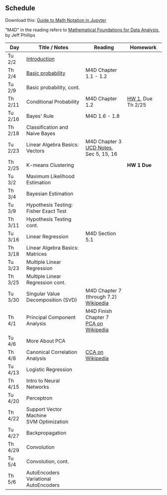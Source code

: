 ## Schedule

Download this: [Guide to Math Notation in Jupyter](examples/MathNotationGuide.ipynb)

"M4D" in the reading refers to [Mathematical Foundations for Data Analysis](http://www.cs.utah.edu/~jeffp/M4D/M4D.html), by Jeff Phillips

| Day     | Title / Notes                                                      | Reading         | Homework                                   |
|---------|--------------------------------------------------------------------|-----------------|--------------------------------------------|
| Tu 2/2 | [Introduction](lectures/L01-Introduction.pdf)                      |                 |                                            |
| Th 2/4 | [Basic probability](lectures/L02-ProbabilityBasics.pdf) | M4D Chapter 1.1 - 1.2 |                                            |
| Tu 2/9 | Basic probability, cont. |  |                                            |
| Th 2/11 | Conditional Probability            | M4D Chapter 1.2   | [HW 1](homeworks/hw1.pdf), Due Th 2/25 |
| Tu 2/16 | Bayes' Rule | M4D 1.6 - 1.8       |       |
| Th 2/18 | Classification and Naive Bayes |  |          |
| Tu 2/23 | Linear Algebra Basics: Vectors | M4D Chapter 3<br>[UCD Notes](https://www.math.ucdavis.edu/~linear/linear.pdf), Sec 5, 15, 16        |          |
| Th 2/25 | K-means Clustering |   | **HW 1 Due**  |
| Tu 3/2 | Maximum Likelihood Estimation  |         |          |
| Th 3/4 | Bayesian Estimation |         |  |
| Tu 3/9 | Hypothesis Testing: Fisher Exact Test   |  |     |
| Th 3/11 | Hypothesis Testing cont. |          |
| Tu 3/16 | Linear Regression | M4D Section 5.1  |         |      |
| Th 3/18 | Linear Algebra Basics: Matrices |         |   | 
| Tu 3/23 | Multiple Linear Regression |         |    |
| Th 3/25 | Multiple Linear Regression cont. |         |          |
| Tu 3/30 | Singular Value Decomposition (SVD) | M4D Chapter 7 (through 7.2)<br>[Wikipedia](https://en.wikipedia.org/wiki/Singular_value_decomposition) | |
| Th 4/1 | Principal Component Analysis | M4D Finish Chapter 7<br>[PCA on Wikipedia](https://en.wikipedia.org/wiki/Principal_component_analysis) |  |
| Tu 4/6 | More About PCA |  |    |
| Th 4/8 | Canonical Correlation Analysis | [CCA on Wikipedia](https://en.wikipedia.org/wiki/Canonical_correlation) |         |
| Tu 4/13 | Logistic Regression |         |  |
| Th 4/15 | Intro to Neural Networks |         |   |
| Tu 4/20 | Perceptron |   |        |
| Th 4/22 | Support Vector Machine <br> SVM Optimization   |         |   |
| Tu 4/27 | Backpropagation |         |    |
| Th 4/29 | Convolution |         |  |
| Tu 5/4 | Convolution, cont. |         |   |
| Th 5/6 | AutoEncoders <br> Variational AutoEncoders |         |   |
